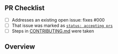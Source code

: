 <!-- 👋 Hi, thanks for sending a PR to uniin! 💖.
Please fill out all fields below and make sure each item is true and [x] checked.
Otherwise we may not be able to review your PR. -->

## PR Checklist

- [ ] Addresses an existing open issue: fixes #000
- [ ] That issue was marked as [`status: accepting prs`](https://github.com/arthur-fontaine/uniin/issues?q=is%3Aopen+is%3Aissue+label%3A%22status%3A+accepting+prs%22)
- [ ] Steps in [CONTRIBUTING.md](https://github.com/arthur-fontaine/uniin/blob/main/.github/CONTRIBUTING.md) were taken

## Overview

<!-- Description of what is changed and how the code change does that. -->
